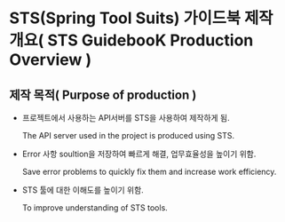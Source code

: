 STS(Spring Tool Suits) 가이드북 제작 개요( STS GuidebooK Production Overview )
===========
제작 목적( Purpose of production )
-----------
- 프로젝트에서 사용하는 API서버를 STS을 사용하여 제작하게 됨.<p> The API server used in the project is produced using STS.
- Error 사항 soultion을 저장하여 빠르게 해결, 업무효율성을 높이기 위함.<p> Save error problems to quickly fix them and increase work efficiency.
- STS 툴에 대한 이해도를 높이기 위함. <p>To improve understanding of STS tools.

